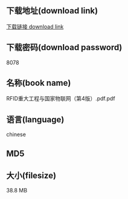 ## 下载地址(download link)
[下载链接 download link](https://voluble-croquembouche-d321dc.netlify.app/?s=RFID%E9%87%8D%E5%A4%A7%E5%B7%A5%E7%A8%8B%E4%B8%8E%E5%9B%BD%E5%AE%B6%E7%89%A9%E8%81%94%E7%BD%91%EF%BC%88%E7%AC%AC4%E7%89%88%EF%BC%89.pdf)

## 下载密码(download password)
8078

## 名称(book name)
RFID重大工程与国家物联网（第4版）.pdf.pdf

## 语言(language)
chinese

## MD5


## 大小(filesize)
38.8 MB
